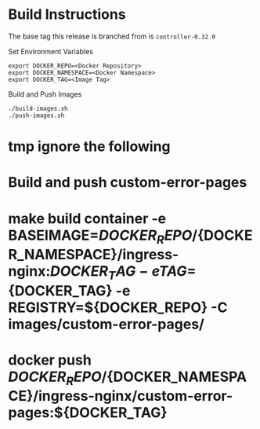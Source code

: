 # Build Instructions

The base tag this release is branched from is `controller-0.32.0`


Set Environment Variables

```
export DOCKER_REPO=<Docker Repository>
export DOCKER_NAMESPACE=<Docker Namespace>
export DOCKER_TAG=<Image Tag>
```

Build and Push Images

```
./build-images.sh
./push-images.sh

```


# tmp ignore the following
# Build and push custom-error-pages

# make build container -e BASEIMAGE=${DOCKER_REPO}/${DOCKER_NAMESPACE}/ingress-nginx:${DOCKER_TAG} -e TAG=${DOCKER_TAG} -e REGISTRY=${DOCKER_REPO} -C images/custom-error-pages/
# docker push ${DOCKER_REPO}/${DOCKER_NAMESPACE}/ingress-nginx/custom-error-pages:${DOCKER_TAG}
